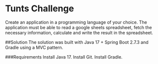 # Tunts Challenge
Create an application in a programming language of your choice. The application must be able to read a google sheets spreadsheet, fetch the necessary information, calculate and write the result in the spreadsheet.

##Solution
The solution was built with Java 17 + Spring Boot 2.7.3 and Gradle using a MVC pattern.

###Requirements
Install Java 17.
Install Git.
Install Gradle.
